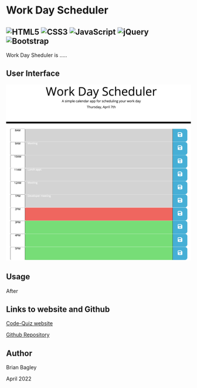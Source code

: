 # Work Day Scheduler

![HTML5](https://img.shields.io/badge/html5-%23E34F26.svg?style=for-the-badge&logo=html5&logoColor=white)
![CSS3](https://img.shields.io/badge/css3-%231572B6.svg?style=for-the-badge&logo=css3&logoColor=white)
![JavaScript](https://img.shields.io/badge/javascript-%23323330.svg?style=for-the-badge&logo=javascript&logoColor=%23F7DF1E)
![jQuery](https://img.shields.io/badge/jquery-%230769AD.svg?style=for-the-badge&logo=jquery&logoColor=white)
![Bootstrap](https://img.shields.io/badge/bootstrap-%23563D7C.svg?style=for-the-badge&logo=bootstrap&logoColor=white)
---

Work Day Sheduler is .....
​
## User Interface
<img src="./assets/images/work_day_scheduler.png" alt="work day scheduler" width="800"/>

## Usage
After 

## Links to website and Github
[Code-Quiz website](https://bagl0025.github.io/work_day_scheduler)

[Github Repository](https://github.com/bagl0025/work_day_scheduler.git)

## Author
Brian Bagley

April 2022
